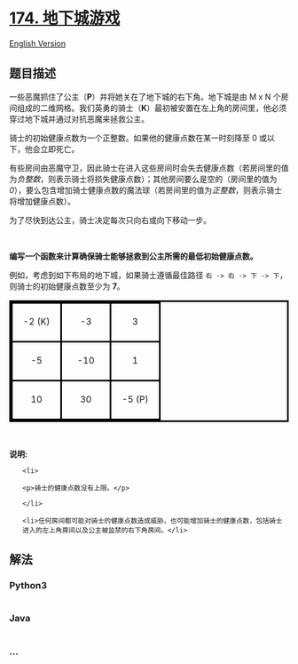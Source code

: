 # [174. 地下城游戏](https://leetcode.cn/problems/dungeon-game)

[English Version](/solution/0100-0199/0174.Dungeon%20Game/README_EN.md)

## 题目描述

<!-- 这里写题目描述 -->

<style>

table.dungeon, .dungeon th, .dungeon td {

  border:3px solid black;

}



 .dungeon th, .dungeon td {

    text-align: center;

    height: 70px;

    width: 70px;

}

</style>

<p>一些恶魔抓住了公主（<strong>P</strong>）并将她关在了地下城的右下角。地下城是由&nbsp;M x N 个房间组成的二维网格。我们英勇的骑士（<strong>K</strong>）最初被安置在左上角的房间里，他必须穿过地下城并通过对抗恶魔来拯救公主。</p>

<p>骑士的初始健康点数为一个正整数。如果他的健康点数在某一时刻降至 0 或以下，他会立即死亡。</p>

<p>有些房间由恶魔守卫，因此骑士在进入这些房间时会失去健康点数（若房间里的值为<em>负整数</em>，则表示骑士将损失健康点数）；其他房间要么是空的（房间里的值为 <em>0</em>），要么包含增加骑士健康点数的魔法球（若房间里的值为<em>正整数</em>，则表示骑士将增加健康点数）。</p>

<p>为了尽快到达公主，骑士决定每次只向右或向下移动一步。</p>

<p>&nbsp;</p>

<p><strong>编写一个函数来计算确保骑士能够拯救到公主所需的最低初始健康点数。</strong></p>

<p>例如，考虑到如下布局的地下城，如果骑士遵循最佳路径 <code>右 -&gt; 右 -&gt; 下 -&gt; 下</code>，则骑士的初始健康点数至少为 <strong>7</strong>。</p>

<table class="dungeon">

<tr>

<td>-2 (K)</td>

<td>-3</td>

<td>3</td>

</tr>

<tr>

<td>-5</td>

<td>-10</td>

<td>1</td>

</tr>

<tr>

<td>10</td>

<td>30</td>

<td>-5 (P)</td>

</tr>

</table>

<!---2K   -3  3

-5   -10   1

10 30   5P-->

<p>&nbsp;</p>

<p><strong>说明:</strong></p>

<ul>

    <li>

    <p>骑士的健康点数没有上限。</p>

    </li>

    <li>任何房间都可能对骑士的健康点数造成威胁，也可能增加骑士的健康点数，包括骑士进入的左上角房间以及公主被监禁的右下角房间。</li>

</ul>

## 解法

<!-- 这里可写通用的实现逻辑 -->

<!-- tabs:start -->

### **Python3**

<!-- 这里可写当前语言的特殊实现逻辑 -->

```python

```

### **Java**

<!-- 这里可写当前语言的特殊实现逻辑 -->

```java

```

### **...**

```

```

<!-- tabs:end -->
